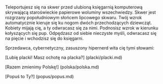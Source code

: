 Teleportujesz się na skwer przed ulubioną księgarnią 
komputerową skrywającą staroświeckie papierowe woluminy 
wszechwiedzy. Skwer jest rozgrzany popołudniowym słońcem 
lipcowego skwaru. Twój wzrok automatycznie kieruje się ku 
nogom dwóch przechodzących dziewcząt. Kobiety mijają cię, 
a ty odwracasz się za nimi. Podnosisz wzrok w kierunku 
kołyszących się pup. Odpędzasz od siebie nieczyste myśli, 
odwracasz się na pięcie i wchodzisz się do księgarni. 

Sprzedawca, cybernetyczny, zasuszony hipernerd wita cię tymi 
słowami:


[Lubię placki! Masz ochotę na placka?] (placki/placki.md)

[Razem zmienimy Polskę!] (polska/polska.md)

[Popuś to Ty?] (popus/popus.md)